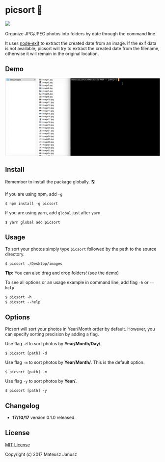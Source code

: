 # picsort 📸
![](https://travis-ci.org/mateuszjanusz/picsort.svg?branch=master)


Organize JPG/JPEG photos into folders by date through the command line. 


It uses [node-exif](https://github.com/gomfunkel/node-exif) to extract the created date from an image. If the exif data is not available, picsort will try to extract the created date from the filename, otherwise it will remain in the original location.

## Demo
![](https://github.com/mateuszjanusz/picsort/blob/master/picsort_demo.gif)


## Install
Remember to install the package globally. 🌎 <br><br>
If you are using npm, add `-g`

```
$ npm install -g picsort
```


If you are using yarn, add `global` just after `yarn` 
```
$ yarn global add picsort
```

## Usage
To sort your photos simply type `picsort` followed by the path to the source directory. 
```
$ picsort ./Desktop/images
```
**Tip:** You can also drag and drop folders! (see the demo)

To see all options or an usage example in command line, add flag `-h` or `--help`
```
$ picsort -h
$ picsort --help
```

## Options
Picsort will sort your photos in Year/Month order by default. However, you can specify sorting precision by adding a flag. <br>

Use flag `-d` to sort photos by **Year/Month/Day/**. <br>
```
$ picsort [path] -d
````

Use flag `-m` to sort photos by **Year/Month/**. This is the default option.<br> 
```
$ picsort [path] -m
````

Use flag `-y` to sort photos by **Year/**. <br>
```
$ picsort [path] -y
````

## Changelog
- **17/10/17** version 0.1.0 released.

## License

[MIT License](https://github.com/mateuszjanusz/picsort/blob/master/LICENSE.md)

Copyright (c) 2017 Mateusz Janusz
